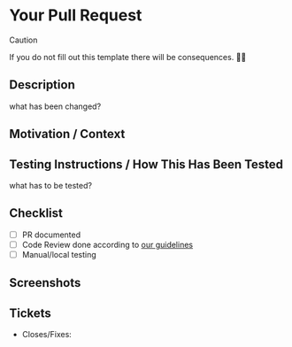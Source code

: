 # Your Pull Request

> [!CAUTION]
> If you do not fill out this template there will be consequences. 🔫🤯

## Description

<!-- Describe your changes in detail. The sections suggested are intended to make -->
<!-- it easy to create a descriptive PR that is easy to review. Change as needed! -->

what has been changed?

## Motivation / Context

<!-- Why is this change required? What problem does it solve? -->
<!-- If it fixes or is related to an open issue, link to the issue here. -->

## Testing Instructions / How This Has Been Tested

<!-- Describe how you tested your changes and/or how a reviewer can test your changes. -->

what has to be tested?

## Checklist

- [ ] PR documented
- [ ] Code Review done according to [our guidelines](https://github.com/LX-media/lx-shared/blob/main/code-review-guideline.md)
- [ ] Manual/local testing

## Screenshots

<!-- Would including screenshots be helpful to the reviewer? -->

## Tickets

- Closes/Fixes: <!-- add link to Click-Up ticket -->
